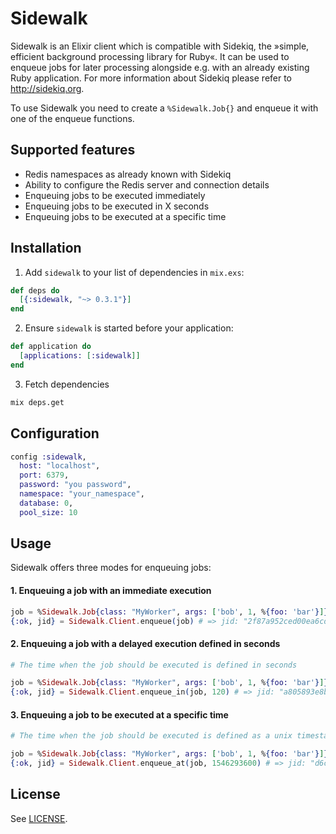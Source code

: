 # Sidewalk
Sidewalk is an Elixir client which is compatible with Sidekiq, the »simple, efficient background processing library for Ruby«.
It can be used to enqueue jobs for later processing alongside e.g. with an already existing Ruby application.
For more information about Sidekiq please refer to http://sidekiq.org.

To use Sidewalk you need to create a `%Sidewalk.Job{}` and enqueue it with one of the enqueue functions.

## Supported features
* Redis namespaces as already known with Sidekiq
* Ability to configure the Redis server and connection details
* Enqueuing jobs to be executed immediately
* Enqueuing jobs to be executed in X seconds
* Enqueuing jobs to be executed at a specific time

## Installation
1. Add `sidewalk` to your list of dependencies in `mix.exs`:

  ```elixir
  def deps do
    [{:sidewalk, "~> 0.3.1"}]
  end
  ```

2. Ensure `sidewalk` is started before your application:

  ```elixir
  def application do
    [applications: [:sidewalk]]
  end
  ```

3. Fetch dependencies

  ```bash
  mix deps.get
  ```

## Configuration

```elixir
config :sidewalk,
  host: "localhost",
  port: 6379,
  password: "you password",
  namespace: "your_namespace",
  database: 0,
  pool_size: 10
```

## Usage
Sidewalk offers three modes for enqueuing jobs:

#### 1. Enqueuing a job with an immediate execution

```elixir
job = %Sidewalk.Job{class: "MyWorker", args: ['bob', 1, %{foo: 'bar'}]}
{:ok, jid} = Sidewalk.Client.enqueue(job) # => jid: "2f87a952ced00ea6cdd61245"
```

#### 2. Enqueuing a job with a delayed execution defined in seconds

```elixir
# The time when the job should be executed is defined in seconds

job = %Sidewalk.Job{class: "MyWorker", args: ['bob', 1, %{foo: 'bar'}]}
{:ok, jid} = Sidewalk.Client.enqueue_in(job, 120) # => jid: "a805893e8bd98bf965d1dd54"
```

#### 3. Enqueuing a job to be executed at a specific time

```elixir
# The time when the job should be executed is defined as a unix timestamp

job = %Sidewalk.Job{class: "MyWorker", args: ['bob', 1, %{foo: 'bar'}]}
{:ok, jid} = Sidewalk.Client.enqueue_at(job, 1546293600) # => jid: "d6ceac7d6c42d35ff6cac8a0"
```

## License
See [LICENSE](https://github.com/railsmechanic/sidewalk/blob/master/LICENSE).
